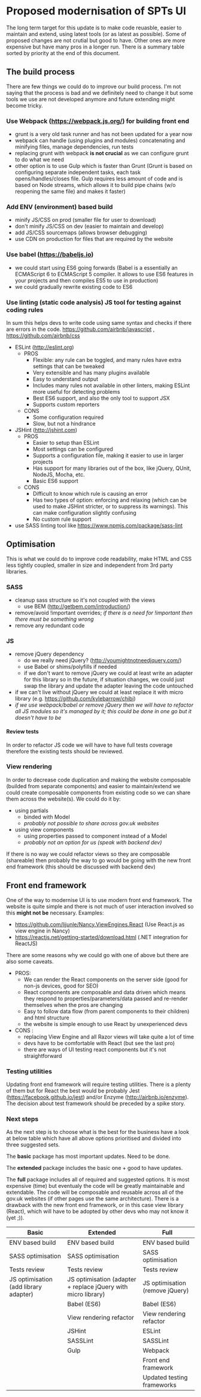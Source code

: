 # Proposed modernisation of SPTs UI
The long term target for this update is to make code reuasble, easier to maintain and extend, using latest tools (or as latest as possible). Some of proposed changes are not crutial but good to have. Other ones are more expensive but have many pros in a longer run. There is a summary table sorted by priority at the end of this document.
## The build process
There are few things we could do to improve our build process. I'm not saying that the process is bad and we definitely need to change it but some tools we use are not developed anymore and future extending might become tricky.
### Use Webpack (https://webpack.js.org/) for building front end
* grunt is a very old task runner and has not been updated for a year now
* webpack can handle (using plugins and modules) concatenating and minifying files, manage dependencies, run tests
* replacing grunt with webpack **is not crucial** as we can configure grunt to do what we need
* other option is to use Gulp which is faster than Grunt (Grunt is based on configuring separate independent tasks, each task opens/handles/closes file. Gulp requires less amount of code and is based on Node streams, which allows it to build pipe chains (w/o reopening the same file) and makes it faster)
### Add ENV (environment) based build
* minify JS/CSS on prod (smaller file for user to download)
* don't minify JS/CSS on dev (easier to maintain and develop)
* add JS/CSS sourcemaps (allows browser debugging)
* use CDN on production for files that are required by the website
### Use babel (https://babeljs.io)
* we could start using ES6 going forwards (Babel is a essentially an ECMAScript 6 to ECMAScript 5 compiler. It allows to use ES6 features in your projects and then compiles ES5 to use in production)
* we could gradually rewrite existing code to ES6

### Use linting (static code analysis) JS tool for testing against coding rules
In sum this helps devs to write code using same syntax and checks if there are errors in the code. https://github.com/airbnb/javascript , https://github.com/airbnb/css
* ESLint (http://eslint.org)
  * PROS
    * Flexible: any rule can be toggled, and many rules have extra settings that can be tweaked
    * Very extensible and has many plugins available
    * Easy to understand output
    * Includes many rules not available in other linters, making ESLint more useful for detecting problems
    * Best ES6 support, and also the only tool to support JSX
    * Supports custom reporters
  * CONS
    * Some configuration required
    * Slow, but not a hindrance
* JSHint (http://jshint.com)
  * PROS
    * Easier to setup than ESLint
    * Most settings can be configured
    * Supports a configuration file, making it easier to use in larger projects
    * Has support for many libraries out of the box, like jQuery, QUnit, NodeJS, Mocha, etc.
    * Basic ES6 support
  * CONS
    * Difficult to know which rule is causing an error
    * Has two types of option: enforcing and relaxing (which can be used to make JSHint stricter, or to suppress its warnings). This can make configuration slightly confusing
    * No custom rule support
* use SASS linting tool like https://www.npmjs.com/package/sass-lint
## Optimisation
This is what we could do to improve code readability, make HTML and CSS less tightly coupled, smaller in size and independent from 3rd party libraries.
### SASS
* cleanup sass structure so it's not coupled with the views
  * use BEM (http://getbem.com/introduction/)
* remove/avoid !important overrides; _if there is a need for !important then there must be something wrong_
* remove any redundant code
### JS
* remove jQuery dependency
  * do we really need jQuery? (http://youmightnotneedjquery.com/)
  * use Babel or shims/polyfills if needed
  * if we don't want to remove jQuery we could at least write an adapter for this library so in the future, if situation changes, we could just swap the library and update the adapter leaving the code untouched
* if we can't live without jQuery we could at least replace it with micro library (e.g. https://github.com/kylebarrow/chibi)
* _if we use webpack/babel or remove jQuery then we will have to refactor all JS modules so it's managed by it; this could be done in one go but it doesn't have to be_
#### Review tests
In order to refactor JS code we will have to have full tests coverage therefore the existing tests should be reviewed.
### View rendering
In order to decrease code duplication and making the website composable (builded from separate components) and easier to maintain/extend we could create composable components from existing code so we can share them across the website(s). We could do it by:
* using partials
  * binded with Model
  * _probably not possible to share across gov.uk websites_
* using view components
  * using properties passed to component instead of a Model
  * _probably not an option for us (speak with backend dev)_

If there is no way we could refactor views so they are composable (shareable) then probably the way to go would be going with the new front end framework (this should be discussed with backend dev)
## Front end framework
One of the way to modernise UI is to use modern front end framework. The website is quite simple and there is not much of user interaction involved so this **might not be** necessary. Examples:
* https://github.com/lijunle/Nancy.ViewEngines.React (Use React.js as view engine in Nancy)
* https://reactjs.net/getting-started/download.html (.NET integration for ReactJS)

There are some reasons why we could go with one of above but there are also some caveats.
* PROS:
  * We can render the React components on the server side (good for non-js devices, good for SEO)
  * React components are composable and data driven which means they respond to properties/parameters/data passed and re-render themselves when the pros are changing
  * Easy to follow data flow (from parent components to their children) and html structure
  * the website is simple enough to use React by unexperienced devs
* CONS :
  * replacing View Engine and all Razor views will take quite a lot of time
  * devs have to be comfortable with React (but see the last pro)
  * there are ways of UI testing react components but it's not straightforward

### Testing utilities
Updating front end framework will require testing utilities. There is a plenty of them but for React the best would be probably Jest (https://facebook.github.io/jest) and/or Enzyme (http://airbnb.io/enzyme). The decision about test framework should be preceded by a spike story.

### Next steps
As the next step is to choose what is the best for the business have a look at below table which have all above options prioritised and divided into three suggested sets.

The **basic** package has most important updates. Need to be done.

The **extended** package includes the basic one + good to have updates.

The **full** package includes all of required and suggested options. It is most expensive (time) but eventualy the code will be greatly maintainable and extendable. The code will be composable and reusable across all of the gov.uk websites (if other pages use the same architecture). There is a drawback with the new front end framework, or in this case view library (React), which will have to be adopted by other devs who may not know it (yet ;)).

Basic | Extended | Full
------|----------|-----
ENV based build | ENV based build | ENV based build
SASS optimisation | SASS optimisation | SASS optimisation
Tests review | Tests review | Tests review
JS optimisation (add library adapter) | JS optimisation (adapter + replace jQuery with micro library) | JS optimisation (remove jQuery)
|| Babel (ES6) | Babel (ES6)
|| View rendering refactor | View rendering refactor
|| JSHint | ESLint
|| SASSLint | SASSLint
|| Gulp | Webpack
||| Front end framework
||| Updated testing frameworks
